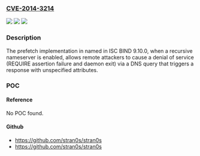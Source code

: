 ### [CVE-2014-3214](https://cve.mitre.org/cgi-bin/cvename.cgi?name=CVE-2014-3214)
![](https://img.shields.io/static/v1?label=Product&message=n%2Fa&color=blue)
![](https://img.shields.io/static/v1?label=Version&message=n%2Fa&color=blue)
![](https://img.shields.io/static/v1?label=Vulnerability&message=n%2Fa&color=brighgreen)

### Description

The prefetch implementation in named in ISC BIND 9.10.0, when a recursive nameserver is enabled, allows remote attackers to cause a denial of service (REQUIRE assertion failure and daemon exit) via a DNS query that triggers a response with unspecified attributes.

### POC

#### Reference
No POC found.

#### Github
- https://github.com/stran0s/stran0s
- https://github.com/stran0s/stran0s

